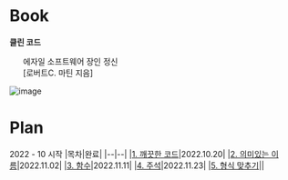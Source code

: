 # Book
**클린 코드**
<ul>
  <div>
    <div>
      에자일 소프트웨어 장인 정신
    </div>
    <div>
      [로버트C. 마틴 지음]
    </div>
  </div>
</ul>

![image](https://user-images.githubusercontent.com/26485439/196845225-8de9df51-09ce-4add-b50b-9acd44be43c5.png)

# Plan
2022 - 10 시작
|목차|완료|
|--|--|
|[1. 깨끗한 코드](https://github.com/parkyountaek/Clean-Code/blob/main/1.%20Clean%20Code/CleanCode.md)|2022.10.20|
|[2. 의미있는 이름](https://github.com/parkyountaek/Clean-Code/blob/main/2.%20Meaningful%20Name/MeaningfulName.md)|2022.11.02|
|[3. 함수](https://github.com/parkyountaek/Clean-Code/blob/main/3.%20Function/Function.md)|2022.11.11|
|[4. 주석](https://github.com/parkyountaek/Clean-Code/blob/main/4.%20Remark/Remark.md)|2022.11.23|
|[5. 형식 맞추기](https://github.com/parkyountaek/Clean-Code/blob/main/5.%20Fit%20Format/FitFormat.md)||
